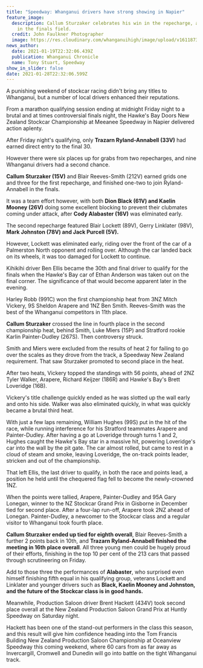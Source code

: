 ```yaml
---
title: "Speedway: Whanganui drivers have strong showing in Napier"
feature_image:
  description: Callum Sturzaker celebrates his win in the repecharge, and a place
    in the finals field.
  credit: John Faulkner Photographer
  image: https://res.cloudinary.com/whanganuihigh/image/upload/v1611873161/News/Callum_Sturzaker_celebrates_his_win_in_the_repecharge._chron_20.1.21.jpg
news_author:
  date: 2021-01-19T22:32:06.439Z
  publication: Whanganui Chronicle
  name: Tony Stuart, Speedway
show_in_slider: false
date: 2021-01-28T22:32:06.599Z
---
```

A punishing weekend of stockcar racing didn't bring any titles to Whanganui, but a number of local drivers enhanced their reputations.

From a marathon qualifying session ending at midnight Friday night to a brutal and at times controversial finals night, the Hawke's Bay Doors New Zealand Stockcar Championship at Meeanee Speedway in Napier delivered action aplenty.

After Friday night's qualifying, only **Trazarn Ryland-Annabell (33V)** had earned direct entry to the final 30.

However there were six places up for grabs from two repecharges, and nine Whanganui drivers had a second chance.

**Callum Sturzaker (15V)** and Blair Reeves-Smith (212V) earned grids one and three for the first repecharge, and finished one-two to join Ryland-Annabell in the finals.

It was a team effort however, with both **Dion Black (61V) and Kaelin Mooney (26V)** doing some excellent blocking to prevent their clubmates coming under attack, after **Cody Alabaster (16V)** was eliminated early.

The second repecharge featured Blair Lockett (89V), Gerry Linklater (98V), **Mark Johnston (78V) and Jack Purcell (5V).**

However, Lockett was eliminated early, riding over the front of the car of a Palmerston North opponent and rolling over. Although the car landed back on its wheels, it was too damaged for Lockett to continue.

Kihikihi driver Ben Ellis became the 30th and final driver to qualify for the finals when the Hawke's Bay car of Ethan Anderson was taken out on the final corner. The significance of that would become apparent later in the evening.

Harley Robb (991C) won the first championship heat from 3NZ Mitch Vickery, 9S Sheldon Arapere and 1NZ Ben Smith. Reeves-Smith was the best of the Whanganui competitors in 11th place.

**Callum Sturzaker** crossed the line in fourth place in the second championship heat, behind Smith, Luke Miers (15P) and Stratford rookie Karlin Painter-Dudley (267S). Then controversy struck.

Smith and Miers were excluded from the results of heat 2 for failing to go over the scales as they drove from the track, a Speedway New Zealand requirement. That saw Sturzaker promoted to second place in the heat.

After two heats, Vickery topped the standings with 56 points, ahead of 2NZ Tyler Walker, Arapere, Richard Keijzer (186R) and Hawke's Bay's Brett Loveridge (16B).

Vickery's title challenge quickly ended as he was slotted up the wall early and onto his side. Walker was also eliminated quickly, in what was quickly became a brutal third heat.

With just a few laps remaining, William Hughes (99S) put in the hit of the race, while running interference for his Stratford teammates Arapere and Painter-Dudley. After having a go at Loveridge through turns 1 and 2, Hughes caught the Hawke's Bay star in a massive hit, powering Loveridge's car into the wall by the pit gate. The car almost rolled, but came to rest in a cloud of steam and smoke, leaving Loveridge, the on-track points leader, stricken and out of the championship.

That left Ellis, the last driver to qualify, in both the race and points lead, a position he held until the chequered flag fell to become the newly-crowned 1NZ.

When the points were tallied, Arapere, Painter-Dudley and 95A Gary Lonegan, winner to the NZ Stockcar Grand Prix in Gisborne in December tied for second place. After a four-lap run-off, Arapere took 2NZ ahead of Lonegan. Painter-Dudley, a newcomer to the Stockcar class and a regular visitor to Whanganui took fourth place.

**Callum Sturzaker ended up tied for eighth overall**, Blair Reeves-Smith a further 2 points back in 10th, and **Trazarn Ryland-Annabell finished the meeting in 16th place overall**. All three young men could be hugely proud of their efforts, finishing in the top 10 per cent of the 213 cars that passed through scrutineering on Friday.

Add to those three the performances of **Alabaster**, who surprised even himself finishing fifth equal in his qualifying group, veterans Lockett and Linklater and younger drivers such as **Black, Kaelin Mooney and Johnston, and the future of the Stockcar class is in good hands.**

Meanwhile, Production Saloon driver Brent Hackett (434V) took second place overall at the New Zealand Production Saloon Grand Prix at Huntly Speedway on Saturday night.

Hackett has been one of the stand-out performers in the class this season, and this result will give him confidence heading into the Tom Francis Building New Zealand Production Saloon Championship at Oceanview Speedway this coming weekend, where 60 cars from as far away as Invercargill, Cromwell and Dunedin will go into battle on the tight Whanganui track.